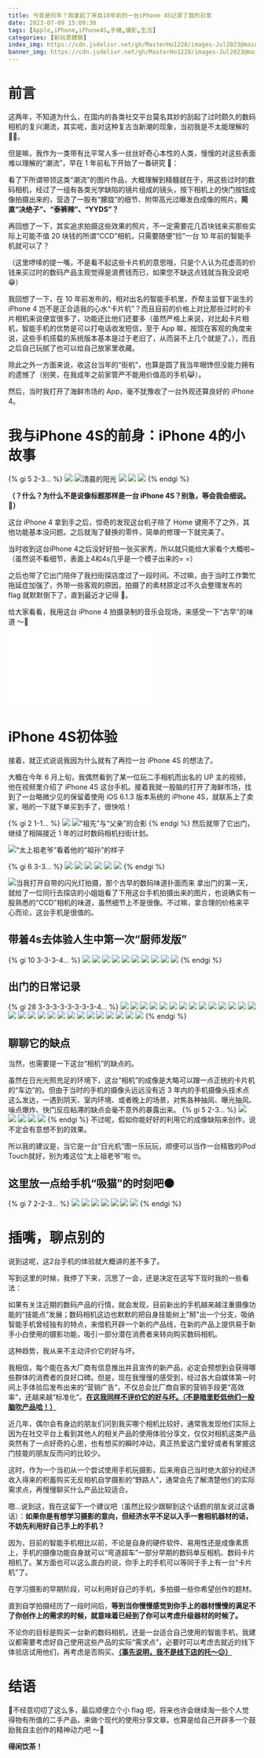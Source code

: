 ```yaml
---
title: 今昔是何年？我拿起了来自10年前的一台iPhone 4S记录了我的日常
date: 2023-07-09 15:09:30
tags: [Apple,iPhone,iPhone4S,手機,攝影,生活]
categories: [新玩意體驗]
index_img: https://cdn.jsdelivr.net/gh/MasterHo1228/images-Jul2023@main/20230624-DSCF6168.jpg 
banner_img: https://cdn.jsdelivr.net/gh/MasterHo1228/images-Jul2023@main/20230624-DSCF6168.jpg
---
```


# 前言
这两年，不知道为什么，在国内的各类社交平台莫名其妙的刮起了过时颇久的数码相机的复兴潮流，其实呢，面对这种复古当新潮的现象，当初我是不太能理解的 🤷‍♂️。

但是嘛，我作为一类带有比平常人多一丝丝好奇心本性的人类，慢慢的对这些表面难以理解的“潮流”，早在 1 年前私下开始了一番研究 🤔：

看了下所谓带领这类“潮流”的图片作品，大概理解到精髓就在于，用这些过时的数码相机，经过了一组有各类光学缺陷的镜片组成的镜头，按下相机上的快门按钮成像拍摄出来的，营造了一股有“朦胧”的细节、附带高光过曝发白成像的照片。**简直“决绝子”、“泰裤辣”、“YYDS”？**

再回想了一下，其实追求拍摄这些效果的照片，不一定需要花几百块钱来买那些实际上可能不值 20 块钱的所谓“CCD”相机，只需要随便“捡”一台 10 年前的智能手机就可以了？

（这里啰嗦的提一嘴，不是看不起这些卡片机的意思哦，只是个人认为花虚高的价钱来买过时的数码产品主观觉得是浪费钱而已，如果您不缺这点钱就当我没说吧 😁）

我回想了一下，在 10 年前发布的，相对出名的智能手机里，乔帮主监督下诞生的 iPhone 4 岂不是正合适我的心水“卡片机”？而且目前的价格上对比那些过时的卡片相机来说便宜很多了，功能还比他们还要多（虽然严格上来说，对比起卡片相机，智能手机的优势是可以打电话收发短信，至于 App 嘛，按现在客观的角度来说，这些手机搭载的系统版本基本是过于老旧了，从而装不上几个就是了。），而且之后自己玩腻了也可以给自己放家里收藏。

除此之外一方面来说，收这台当年的“街机”，也算是圆了我当年眼馋但没能力拥有的遗憾了（别笑，在我成年之前家管严不能用价值高的手机😹）。

然后，当时我打开了海鲜市场的 App，毫不犹豫收了一台外观还算良好的 iPhone 4。

# 我与iPhone 4S的前身：iPhone 4的小故事

{% gi 5 2-3... %}
  ![](https://cdn.jsdelivr.net/gh/MasterHo1228/images-Jul2023@main/20220731-DSCF9973.jpg)
  ![清晨的阳光](https://cdn.jsdelivr.net/gh/MasterHo1228/images-Jul2023@main/20220801-IMG_0092.jpg)
  ![](https://cdn.jsdelivr.net/gh/MasterHo1228/images-Jul2023@main/20220805-IMG_0102.jpg)
  ![](https://cdn.jsdelivr.net/gh/MasterHo1228/images-Jul2023@main/20220731-IMG_0086.jpg)
  ![](https://cdn.jsdelivr.net/gh/MasterHo1228/images-Jul2023@main/20220731-IMG_0079.jpg)
{% endgi %}

**（？什么？为什么不是说像标题那样是一台 iPhone 4S？别急，等会我会细说。🥸）**

这台 iPhone 4 拿到手之后，惊奇的发现这台机子除了 Home 键用不了之外，其他功能基本没问题。之后就淘了替换的零件，简单的修理一下就完美了。

当时收到这台iPhone 4之后没好好拍一张买家秀，所以就只能给大家看个大概啦~（虽然说不看细节，表面上4和4s几乎是一个模子出来的= =）

之后也带了它出门陪伴了我扫街探店度过了一段时间。不过嘛，由于当时工作繁忙拖延症加强了，外带一些客观的原因，拍摄了的素材原定过不久会整理发布的 flag 就默默倒下了，直到最近才记得 🤣。

给大家看看，我用这台 iPhone 4 拍摄录制的音乐会现场，来感受一下“古早”的味道 ～🌚

<iframe src="//player.bilibili.com/player.html?bvid=BV1W14y1o75r&page=1" scrolling="no" border="0" frameborder="no" framespacing="0" allowfullscreen="true"> </iframe>

# iPhone 4S初体验

接着，就正式说说我因为什么就有了再捡一台 iPhone 4S 的想法了。

大概在今年 6 月上旬，我偶然看到了某一位玩二手相机而出名的 UP 主的视频，他在视频里介绍了 iPhone 4S 这台手机。接着我就一股脑的打开了海鲜市场，找到了一台略微少见的保留着使用 iOS 6.1.3 版本系统的 iPhone 4S，就联系上了卖家，啪的一下就下单买到手了，很快哈！

{% gi 2 1-1... %}
  ![](https://cdn.jsdelivr.net/gh/MasterHo1228/images-Jul2023@main/20230611-DSCF5834.jpg)
  ![“祖先”与“父亲”的合影](https://cdn.jsdelivr.net/gh/MasterHo1228/images-Jul2023@main/20230611-DSCF5833.jpg)
{% endgi %}
然后就带了它出门，继续了相隔接近 1 年的过时数码相机扫街计划。

![“太上祖老爷”看着他的“祖孙”的样子](https://cdn.jsdelivr.net/gh/MasterHo1228/images-Jul2023@main/20230611-IMG_0005.jpg)

{% gi 6 3-3... %}
  ![](https://cdn.jsdelivr.net/gh/MasterHo1228/images-Jul2023@main/20230611-IMG_0006.jpg)
  ![](https://cdn.jsdelivr.net/gh/MasterHo1228/images-Jul2023@main/20230611-IMG_0020.jpg)
  ![](https://cdn.jsdelivr.net/gh/MasterHo1228/images-Jul2023@main/20230611-IMG_0015.jpg)
  ![](https://cdn.jsdelivr.net/gh/MasterHo1228/images-Jul2023@main/20230611-IMG_0012.jpg)
  ![](https://cdn.jsdelivr.net/gh/MasterHo1228/images-Jul2023@main/20230611-IMG_0008.jpg)
  ![](https://cdn.jsdelivr.net/gh/MasterHo1228/images-Jul2023@main/20230611-IMG_0016.jpg)
{% endgi %}

![当我打开自带的闪光灯拍摄，那个古早的数码味道扑面而来](https://cdn.jsdelivr.net/gh/MasterHo1228/images-Jul2023@main/20230611-IMG_0018.jpg)
拿出门的第一天，就给了一位同行去探店的小姐姐看了下用这台手机拍摄出来的图片，也说确实有一股熟悉的“CCD”相机的味道，虽然细节上不是很像。不过嘛，拿合理的价格来平心而论，这台手机是很值的。

## 带着4s去体验人生中第一次“厨师发版”
{% gi 10 3-3-3-4... %}
  ![](https://cdn.jsdelivr.net/gh/MasterHo1228/images-Jul2023@main/20230611-IMG_0021.jpg)
  ![](https://cdn.jsdelivr.net/gh/MasterHo1228/images-Jul2023@main/20230611-IMG_0026.jpg)
  ![](https://cdn.jsdelivr.net/gh/MasterHo1228/images-Jul2023@main/20230611-IMG_0027.jpg)
  ![](https://cdn.jsdelivr.net/gh/MasterHo1228/images-Jul2023@main/20230611-IMG_0025.jpg)
  ![](https://cdn.jsdelivr.net/gh/MasterHo1228/images-Jul2023@main/20230611-IMG_0028.jpg)
  ![](https://cdn.jsdelivr.net/gh/MasterHo1228/images-Jul2023@main/20230611-IMG_0029.jpg)
  ![](https://cdn.jsdelivr.net/gh/MasterHo1228/images-Jul2023@main/20230611-IMG_0030.jpg)
  ![](https://cdn.jsdelivr.net/gh/MasterHo1228/images-Jul2023@main/20230611-IMG_0032.jpg)
  ![](https://cdn.jsdelivr.net/gh/MasterHo1228/images-Jul2023@main/20230611-IMG_0024.jpg)
  ![](https://cdn.jsdelivr.net/gh/MasterHo1228/images-Jul2023@main/20230611-IMG_0034.jpg)
{% endgi %}

## 出门的日常记录
{% gi 28 3-3-3-3-3-3-3-3-4... %}
  ![](https://cdn.jsdelivr.net/gh/MasterHo1228/images-Jul2023@main/20230706-DSCF6226.jpg)
  ![](https://cdn.jsdelivr.net/gh/MasterHo1228/images-Jul2023@main/20230701-DSCF6183.jpg)
  ![](https://cdn.jsdelivr.net/gh/MasterHo1228/images-Jul2023@main/20230622-IMG_0075.jpg)
  ![](https://cdn.jsdelivr.net/gh/MasterHo1228/images-Jul2023@main/20230624-IMG_0084.jpg)
  ![](https://cdn.jsdelivr.net/gh/MasterHo1228/images-Jul2023@main/20230624-IMG_0083.jpg)
  ![](https://cdn.jsdelivr.net/gh/MasterHo1228/images-Jul2023@main/20230624-IMG_0085.jpg)
  ![](https://cdn.jsdelivr.net/gh/MasterHo1228/images-Jul2023@main/20230629-IMG_0144.jpg)
  ![](https://cdn.jsdelivr.net/gh/MasterHo1228/images-Jul2023@main/20230629-IMG_0156.jpg)
  ![](https://cdn.jsdelivr.net/gh/MasterHo1228/images-Jul2023@main/20230629-IMG_0155.jpg)
  ![](https://cdn.jsdelivr.net/gh/MasterHo1228/images-Jul2023@main/20230629-IMG_0142.jpg)
  ![](https://cdn.jsdelivr.net/gh/MasterHo1228/images-Jul2023@main/20230629-IMG_0139.jpg)
  ![](https://cdn.jsdelivr.net/gh/MasterHo1228/images-Jul2023@main/20230629-IMG_0136.jpg)
  ![](https://cdn.jsdelivr.net/gh/MasterHo1228/images-Jul2023@main/20230629-IMG_0133.jpg)
  ![](https://cdn.jsdelivr.net/gh/MasterHo1228/images-Jul2023@main/20230629-IMG_0132.jpg)
  ![](https://cdn.jsdelivr.net/gh/MasterHo1228/images-Jul2023@main/20230629-IMG_0130.jpg)
  ![](https://cdn.jsdelivr.net/gh/MasterHo1228/images-Jul2023@main/20230629-IMG_0123.jpg)
  ![](https://cdn.jsdelivr.net/gh/MasterHo1228/images-Jul2023@main/20230629-IMG_0119.jpg)
  ![](https://cdn.jsdelivr.net/gh/MasterHo1228/images-Jul2023@main/20230629-IMG_0109.jpg)
  ![](https://cdn.jsdelivr.net/gh/MasterHo1228/images-Jul2023@main/20230629-IMG_0110.jpg)
  ![](https://cdn.jsdelivr.net/gh/MasterHo1228/images-Jul2023@main/20230701-IMG_0164.jpg)
  ![](https://cdn.jsdelivr.net/gh/MasterHo1228/images-Jul2023@main/20230701-IMG_0174.jpg)
  ![](https://cdn.jsdelivr.net/gh/MasterHo1228/images-Jul2023@main/20230706-IMG_0187.jpg)
  ![](https://cdn.jsdelivr.net/gh/MasterHo1228/images-Jul2023@main/20230706-IMG_0188.jpg)
  ![](https://cdn.jsdelivr.net/gh/MasterHo1228/images-Jul2023@main/20230701-IMG_0178.jpg)
  ![](https://cdn.jsdelivr.net/gh/MasterHo1228/images-Jul2023@main/20230706-IMG_0191.jpg)
  ![](https://cdn.jsdelivr.net/gh/MasterHo1228/images-Jul2023@main/20230706-IMG_0193.jpg)
  ![](https://cdn.jsdelivr.net/gh/MasterHo1228/images-Jul2023@main/20230706-IMG_0194.jpg)
  ![](https://cdn.jsdelivr.net/gh/MasterHo1228/images-Jul2023@main/20230706-IMG_0195.jpg)
{% endgi %}

## 聊聊它的缺点
当然，也需要提一下这台“相机”的缺点的。

虽然在日光光照充足的环境下，这台“相机”的成像是大略可以蹭一点正统的卡片机的“车边”的。但由于当时的手机的摄像头远远没有近 3 年内的手机摄像头技术点这么发达，一遇到阴天、室内环境、或者晚上的场景，对焦各种抽风、曝光抽风、噪点爆炸、快门反应粘滞的缺点会毫不意外的暴露出来。
{% gi 5 2-3... %}
  ![](https://cdn.jsdelivr.net/gh/MasterHo1228/images-Jul2023@main/20230622-IMG_0076.jpg)
  ![](https://cdn.jsdelivr.net/gh/MasterHo1228/images-Jul2023@main/20230624-IMG_0077.jpg)
  ![](https://cdn.jsdelivr.net/gh/MasterHo1228/images-Jul2023@main/20230625-IMG_0104.jpg)
  ![](https://cdn.jsdelivr.net/gh/MasterHo1228/images-Jul2023@main/20230625-IMG_0102.jpg)
  ![](https://cdn.jsdelivr.net/gh/MasterHo1228/images-Jul2023@main/20230629-IMG_0158.jpg)
{% endgi %}
不过呢，假如你能好好的利用它的成像缺陷来创作，说不定会有意想不到的效果。

所以我的建议是，当它是一台“日光机”图一乐玩玩，顺便可以当作一台精致的iPod Touch就好，别为难这位“太上祖老爷”啦 🤓。

## 这里放一点给手机“吸猫”的时刻吧🌑
{% gi 7 2-2-3... %}
  ‍![](https://cdn.jsdelivr.net/gh/MasterHo1228/images-Jul2023@main/20230620-IMG_0055.jpg)
  ![](https://cdn.jsdelivr.net/gh/MasterHo1228/images-Jul2023@main/20230620-IMG_0072.jpg)
  ![](https://cdn.jsdelivr.net/gh/MasterHo1228/images-Jul2023@main/20230620-IMG_0056.jpg)
  ![](https://cdn.jsdelivr.net/gh/MasterHo1228/images-Jul2023@main/20230620-IMG_0062.jpg)
  ![](https://cdn.jsdelivr.net/gh/MasterHo1228/images-Jul2023@main/20230701-IMG_0179.jpg)
  ![](https://cdn.jsdelivr.net/gh/MasterHo1228/images-Jul2023@main/20230701-IMG_0181.jpg)
  ![](https://cdn.jsdelivr.net/gh/MasterHo1228/images-Jul2023@main/20230701-IMG_0175.jpg)
{% endgi %}

# 插嘴，聊点别的

说到这呢，这2台手机的体验就大概讲的差不多了。

写到这里的时候，我停了下来，沉思了一会，还是决定在这写下现时我的一些看法：

如果有关注近期的数码产品的行情，就会发现，目前新出的手机越来越注重摄像功能的“技能点”发展；数码相机这边也默默的把自身技能树上"掰"出一个分支，吸纳智能手机曾经独有的特点，来借机开辟一个新的产品线，在新的产品上提供易于新手小白使用的摄影功能，吸引一部分潜在消费者来转向购买数码相机。

这种趋势，我从来不主动评价它的好与坏。

我相信，每个能在各大厂商有信息推出并且宣传的新产品，必定会预想到会获得哪些群体的消费者的良好口碑。但是，现在我慢慢的感受到，经过各大自媒体第一时间上手体验后发布出来的“营销广告”，不仅总会比厂商自家的营销手段更“高效率”，还越来越“标准化”。**<u>在这我同样不评价它的好与坏。（不是暗里贬低他们一股脑吹产品哈！）</u>**

近几年，偶尔会有身边的朋友们问到我买哪个相机比较好，通常我发现他们实际上因为在社交平台上看到其他人的相关产品的使用体验分享文，仅仅对相机这类产品突然有了一点好奇的心思，也有想买的瞬时冲动，真正热爱这门爱好或者有掌握这门技能的朋友反而问的比较少。

这时，作为一个当初从一个尝试使用手机玩摄影，后来用自己当时绝大部分的经济收入得来的积蓄购买无反相机自学摄影的“野路人”，通常会先了解清楚他们的实际需求点，再慢慢聊买什么产品比较适合。

嗯...说到这，我在这留下一个建议吧（虽然比较少跟聊到这个话题的朋友说过这番话）：**如果你是有想学习摄影的意向，但经济水平不足以入手一套相机器材的话，不妨先利用好自己手上的手机？**

因为，目前的智能手机相比以前，不论是自身的硬件软件、易用性还是成像素质上，手机的摄像功能自身就可以“弯道超车”一部分早期的数码单反相机、数码卡片相机了。某方面也可以这么直白的说，你手上的手机可以等同于手上有一台“卡片机”了。

在学习摄影的早期阶段，可以利用好自己的手机，多拍摄一些你希望创作的题材。

直到自学拍摄经历了一段时间后，**等到当你慢慢感觉到你手上的器材慢慢的满足不了你创作上的需求的时候，就意味着已经到了你可以考虑升级器材的时候了。**

不论你的目标是购买一台新的数码相机，还是一台适合自己使用的智能手机，我建议都需要考虑好自己使用这些产品的实际“需求点”，必要时可以考虑去就近的线下体验店试用他们，再考虑是否购买。**<u>（事先说明，我不是线下店的托～😕）</u>**

# 结语
🤣不经意叨叨了这么多，最后顺便立个小 flag 吧，将来也许会继续淘一些个人觉得物有所值的二手产品，来做个现代的使用分享文章。也算是给自己开辟多一个鼓励我自主创作的精神动力吧 ～🤗

**得闲饮茶！**